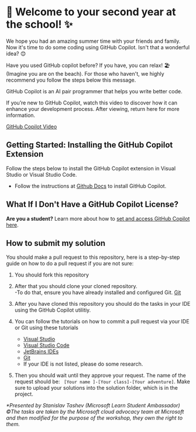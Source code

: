 # 🌌 Welcome to your second year at the school! ✨<br> 

We hope you had an amazing summer time with your friends and family. Now it's time to do some coding using GitHub Copilot. Isn't that a wonderful idea? 😊 </p>

Have you used GitHub copilot before? If you have, you can relax! 🏖️ (Imagine you are on the beach). For those who haven't, we highly recommend you follow the steps below this message. </p>


<p>GitHub Copilot is an AI pair programmer that helps you write better code. 

If you’re new to GitHub Copilot, watch this video to discover how it can enhance your development process. After viewing, return here for more information. </p>
    
[GitHub Copilot Video](https://www.youtube.com/watch?v=Dlt-DCLHnxM)

## Getting Started: Installing the GitHub Copilot Extension

Follow the steps below to install the GitHub Copilot extension in Visual Studio or Visual Studio Code.

- Follow the instructions at [Github Docs](https://docs.github.com/en/copilot/getting-started-with-github-copilot) to install GitHub Copilot.

## What If I Don't Have a GitHub Copilot License?

**Are you a student?** Learn more about how to [set and access GitHub Copilot here](https://techcommunity.microsoft.com/t5/educator-developer-blog/step-by-step-setting-up-github-student-and-github-copilot-as-an/ba-p/3736279). 


## How to submit my solution
<p> You should make a pull request to this repository, here is a step-by-step guide on how to do a pull request if you are not sure: </p>

1. You should fork this repository
2. After that you should clone your cloned repository. </br>
-To do that, ensure you have already installed and configured Git. [Git](https://github.com/git-for-windows/git/releases/download/v2.46.0.windows.1/Git-2.46.0-64-bit.exe)

3. After you have cloned this repository you should do the tasks in your IDE using the GitHub Copilot utilitiy.

4. You can follow the tutorials on how to commit a pull request via your IDE or Git using these tutorials
    - [Visual Studio](https://learn.microsoft.com/en-us/visualstudio/version-control/git-create-pull-request?view=vs-2022)
    - [Visual Studio Code](https://code.visualstudio.com/blogs/2018/09/10/introducing-github-pullrequests)
    - [JetBrains IDEs](https://www.jetbrains.com/help/idea/work-with-github-pull-requests.html)
    - [Git](https://git-scm.com/docs/git-request-pull)
    - If your IDE is not listed, please do some research.

5. Then you should wait until they approve your request. The name of the request should be: 
``` [Your name ]-[Your class]-[Your adventure]```. Make sure to upload your solutions into the solution folder, which is in the project.



<i>*Presented by Stanislav Tashev (Microsoft Learn Student Ambassador) <br>
©The tasks are taken by the Microsoft cloud advocacy team at Microsoft and then modified for the purpose of the workshop, they own the right to them. </i>
